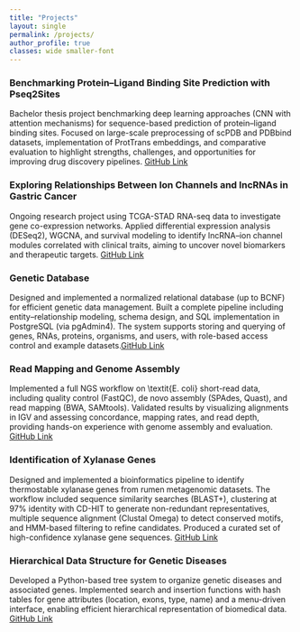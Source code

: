 ```yaml
---
title: "Projects"
layout: single
permalink: /projects/
author_profile: true
classes: wide smaller-font
---
```


### Benchmarking Protein–Ligand Binding Site Prediction with Pseq2Sites
Bachelor thesis project benchmarking deep learning approaches (CNN with attention mechanisms) for sequence-based prediction
 of protein–ligand binding sites. Focused on large-scale preprocessing of scPDB and PDBbind datasets, implementation of 
ProtTrans embeddings, and comparative evaluation to highlight strengths, challenges, and opportunities for improving drug 
discovery pipelines. [GitHub Link](https://github.com/AsalRb/Benchmarking_Protein-Ligand_Binding_Site_Prediction_with_Pseq2Sites)


### Exploring Relationships Between Ion Channels and lncRNAs in Gastric Cancer
Ongoing research project using TCGA-STAD RNA-seq data to investigate gene co-expression networks. Applied differential 
expression analysis (DESeq2), WGCNA, and survival modeling to identify lncRNA–ion channel modules correlated with clinical
 traits, aiming to uncover novel biomarkers and therapeutic targets. [GitHub Link](https://github.com/AsalRb/Exploring_Relationships_Between_Ion_Channels_and_lncRNAs_in_Gastric_Cancer)


### Genetic Database
Designed and implemented a normalized relational database (up to BCNF) for efficient genetic data management. Built a 
complete pipeline including entity–relationship modeling, schema design, and SQL implementation in PostgreSQL 
(via pgAdmin4). The system supports storing and querying of genes, RNAs, proteins, organisms, and users, with 
role-based access control and example datasets.[GitHub Link](https://github.com/AsalRb/Genetic_Database)


### Read Mapping and Genome Assembly
Implemented a full NGS workflow on \textit{E. coli} short-read data, including quality control (FastQC), de novo assembly
 (SPAdes, Quast), and read mapping (BWA, SAMtools). Validated results by visualizing alignments in IGV and assessing 
concordance, mapping rates, and read depth, providing hands-on experience with genome assembly and evaluation. [GitHub Link](https://github.com/AsalRb/Read_Mapping_and_Genome_Assembly)


### Identification of Xylanase Genes
Designed and implemented a bioinformatics pipeline to identify thermostable xylanase genes from rumen metagenomic 
datasets. The workflow included sequence similarity searches (BLAST+), clustering at 97% identity with CD-HIT to 
generate non-redundant representatives, multiple sequence alignment (Clustal Omega) to detect conserved motifs, and 
HMM-based filtering to refine candidates. Produced a curated set of high-confidence xylanase gene sequences. [GitHub Link](https://github.com/AsalRb/Identification_of_Xylanase_Genes_from_Rumen_Metagenome)


### Hierarchical Data Structure for Genetic Diseases
Developed a Python-based tree system to organize genetic diseases and associated genes. Implemented search and 
insertion functions with hash tables for gene attributes (location, exons, type, name) and a menu-driven interface,
 enabling efficient hierarchical representation of biomedical data. [GitHub Link](https://github.com/AsalRb/Hierarchical_Data_Structure_for_Genetic_Diseases_Using_Tree_Algorithms)


